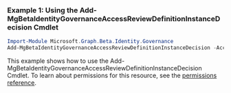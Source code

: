 ### Example 1: Using the Add-MgBetaIdentityGovernanceAccessReviewDefinitionInstanceDecision Cmdlet
```powershell
Import-Module Microsoft.Graph.Beta.Identity.Governance
Add-MgBetaIdentityGovernanceAccessReviewDefinitionInstanceDecision -AccessReviewScheduleDefinitionId $accessReviewScheduleDefinitionId -AccessReviewInstanceId $accessReviewInstanceId
```
This example shows how to use the Add-MgBetaIdentityGovernanceAccessReviewDefinitionInstanceDecision Cmdlet.
To learn about permissions for this resource, see the [permissions reference](/graph/permissions-reference).
